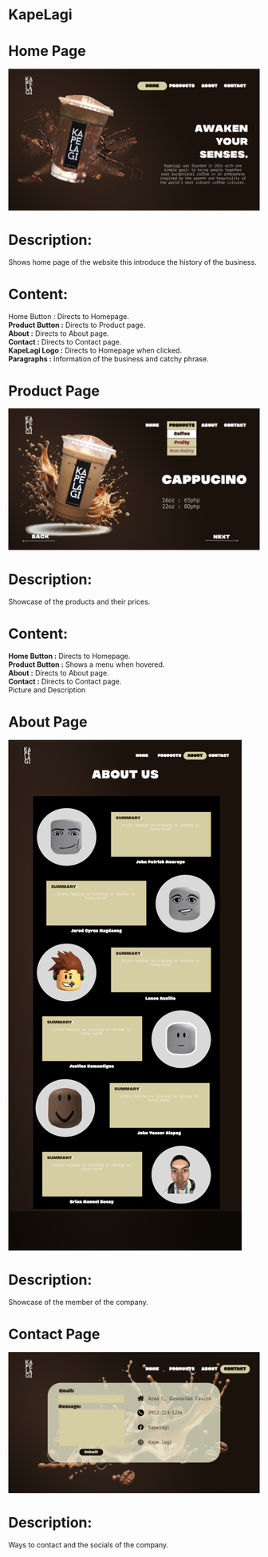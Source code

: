 # KapeLagi

# Home Page
![Web Home Page](/Design/Home.png)
# Description:
  Shows home page of the website this introduce the history of the business.
# Content:
  Home Button : Directs to Homepage.
  <br />**Product Button :** Directs to Product page.
  <br />**About :** Directs to About page.
  <br />**Contact :** Directs to Contact page.
  <br />**KapeLagi Logo :** Directs to Homepage when clicked.
  <br />**Paragraphs :** Information of the business and catchy phrase.

# Product Page
![Web Product Page](/Design/Product.png)
# Description:
  Showcase of the products and their prices.
  # Content:
  **Home Button :** Directs to Homepage.
  <br />**Product Button :** Shows a menu when hovered.
  <br />**About :** Directs to About page.
  <br />**Contact :** Directs to Contact page.
  <br />Picture and Description

# About Page
![Web About Page](/Design/About.png)
# Description:
  Showcase of the member of the company.
# Contact Page
![Web Contact Page](/Design/Contact2.png)
# Description:
  Ways to contact and the socials of the company.
